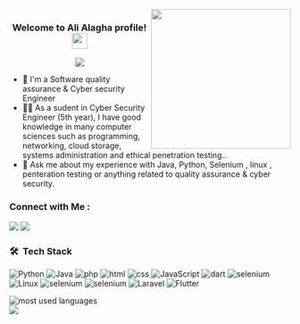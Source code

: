 <img width="250" align="right" src="https://c.tenor.com/_DOBjnGspYAAAAAM/code-coding.gif">

<h3 align="center">
  Welcome to Ali Alagha profile!
  <img src="https://media.giphy.com/media/hvRJCLFzcasrR4ia7z/giphy.gif" width="28">
</h3>

<!-- Typing SVG by DenverCoder1 - https://github.com/DenverCoder1/readme-typing-svg -->
<p align="center">
  <a href="https://github.com/DenverCoder1/readme-typing-svg"><img src="https://readme-typing-svg.herokuapp.com/?lines=Software%20Quality%20Assurance%20%20Cyber%20%20Security%Enginner;Always%20learning%20new%20things&font=Fira%20Code&center=true&width=440&height=45&color=f75c7e&vCenter=true&size=22"></a>
</p> 

- 🏢 I'm a Software quality assurance & Cyber security Engineer 
- 👨‍💻 As a sudent in Cyber Security Engineer (5th year), I have good knowledge in many computer sciences such as programming, networking, cloud storage, systems administration and ethical penetration testing..
- 💬 Ask me about my experience with Java, Python, Selenium , linux , penteration testing or anything related to quality assurance & cyber security.

### Connect with Me :

<a href="https://www.linkedin.com/in/ali-alagha-20b076284/" target="_blank"><img src="https://img.shields.io/badge/-Yousef%20Dergham-0077B5?style=for-the-badge&logo=Linkedin&logoColor=white"/></a>
<a href="https://t.me/AliAlagha12" target="_blank"><img src="https://img.shields.io/badge/-Yousef%20Dergham-0077B5?style=for-the-badge&logo=Telegram&logoColor=white"/></a>
### 🛠 &nbsp;Tech Stack
![Python](https://img.shields.io/badge/-Python-000?&logo=Python)
![Java](https://img.shields.io/badge/-Java-000?&logo=JAVA)
![php](https://img.shields.io/badge/-php-000?&logo=PHP)
![html](https://img.shields.io/badge/-Html-000?&logo=HTML)
![css](https://img.shields.io/badge/-Css-000?&logo=CSS)
![JavaScript](https://img.shields.io/badge/-JavaScript-000?&logo=JavaScript)
![dart](https://img.shields.io/badge/-Dart-000?&logo=dart)
![selenium](https://img.shields.io/badge/-Selenium-000?&logo=selenium)
![Linux](https://img.shields.io/badge/-Linux-000?&logo=Linux)
![selenium](https://img.shields.io/badge/-TestNG-000?&logo=TestNG)
![selenium](https://img.shields.io/badge/-Pytest-000?&logo=Pytest)
![Laravel](https://img.shields.io/badge/-Laravel-000?&logo=laravel)
![Flutter](https://img.shields.io/badge/-Flutter-000?&logo=flutter)



<img align="left" src="https://github-readme-stats.vercel.app/api/top-langs?username=yousefdergham&show_icons=true&locale=en&layout=compact&theme=radical" alt="most used languages" />
<br>
<a href="https://komarev.com/ghpvc/?username=yousefdergham&style=for-the-badge">
    <img src="https://komarev.com/ghpvc/?username=yousefdergham&style=for-the-badge">
</a>
